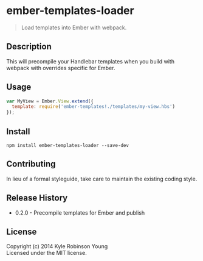 # ember-templates-loader

> Load templates into Ember with webpack.

## Description

This will precompile your Handlebar templates when you build with webpack with overrides specific for Ember.

## Usage

``` js
var MyView = Ember.View.extend({
  template: require('ember-templates!./templates/my-view.hbs')
});
```

## Install

`npm install ember-templates-loader --save-dev`

## Contributing
In lieu of a formal styleguide, take care to maintain the existing coding style.

## Release History
* 0.2.0 - Precompile templates for Ember and publish

## License
Copyright (c) 2014 Kyle Robinson Young  
Licensed under the MIT license.
